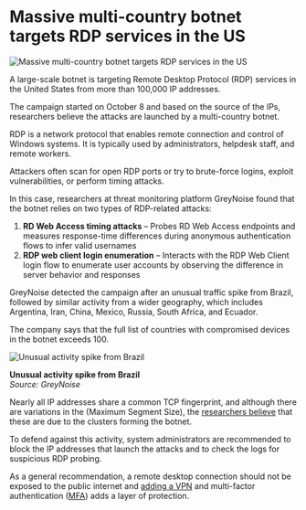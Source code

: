 # Massive multi-country botnet targets RDP services in the US

![Massive multi-country botnet targets RDP services in the US](https://www.bleepstatic.com/content/hl-images/2023/11/01/botnet-kill-switch.jpg)

A large-scale botnet is targeting Remote Desktop Protocol (RDP) services in the United States from more than 100,000 IP addresses.

The campaign started on October 8 and based on the source of the IPs, researchers believe the attacks are launched by a multi-country botnet.

RDP is a network protocol that enables remote connection and control of Windows systems. It is typically used by administrators, helpdesk staff, and remote workers.

Attackers often scan for open RDP ports or try to brute-force logins, exploit vulnerabilities, or perform timing attacks.

In this case, researchers at threat monitoring platform GreyNoise found that the botnet relies on two types of RDP-related attacks:

1. **RD Web Access timing attacks** – Probes RD Web Access endpoints and measures response-time differences during anonymous authentication flows to infer valid usernames
2. **RDP web client login enumeration** – Interacts with the RDP Web Client login flow to enumerate user accounts by observing the difference in server behavior and responses

GreyNoise detected the campaign after an unusual traffic spike from Brazil, followed by similar activity from a wider geography, which includes Argentina, Iran, China, Mexico, Russia, South Africa, and Ecuador.

The company says that the full list of countries with compromised devices in the botnet exceeds 100.

![Unusual activity spike from Brazil](https://www.bleepstatic.com/images/news/u/1220909/2025/October/brazilspike.jpg)

**Unusual activity spike from Brazil**  
_Source: GreyNoise_

Nearly all IP addresses share a common TCP fingerprint, and although there are variations in the (Maximum Segment Size), the [researchers believe](https://www.greynoise.io/blog/botnet-launches-coordinated-rdp-attack-wave) that these are due to the clusters forming the botnet.

To defend against this activity, system administrators are recommended to block the IP addresses that launch the attacks and to check the logs for suspicious RDP probing.

As a general recommendation, a remote desktop connection should not be exposed to the public internet and [adding a VPN](https://learn.microsoft.com/en-us/windows-server/remote/remote-desktop-services/remotepc/remote-desktop-allow-outside-access?source=recommendations#use-a-vpn) and multi-factor authentication ([MFA](https://learn.microsoft.com/en-us/windows-server/remote/remote-desktop-services/rds-plan-mfa)) adds a layer of protection.